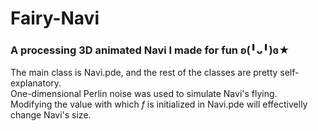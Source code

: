 # Fairy-Navi
### A processing 3D animated Navi I made for fun ʚ(╹ᴗ╹)ɞ★ <br />
The main class is Navi.pde, and the rest of the classes are pretty self-explanatory. <br />
One-dimensional Perlin noise was used to simulate Navi's flying. <br />
Modifying the value with which *f* is initialized in Navi.pde will effectivelly change Navi's size.

